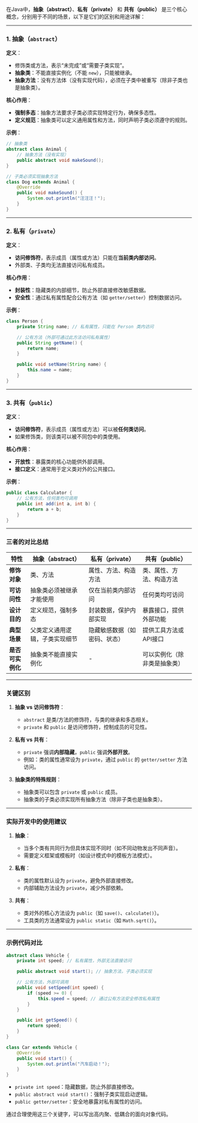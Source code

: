 在Java中，**抽象（abstract）**、**私有（private）** 和 **共有（public）** 是三个核心概念，分别用于不同的场景，以下是它们的区别和用途详解：

---

### **1. 抽象（`abstract`）**
**定义**：  
- 修饰类或方法，表示“未完成”或“需要子类实现”。
- **抽象类**：不能直接实例化（不能 `new`），只能被继承。
- **抽象方法**：没有方法体（没有实现代码），必须在子类中被重写（除非子类也是抽象类）。

**核心作用**：  
- **强制多态**：抽象方法要求子类必须实现特定行为，确保多态性。
- **定义规范**：抽象类可以定义通用属性和方法，同时声明子类必须遵守的规则。

**示例**：
```java
// 抽象类
abstract class Animal {
    // 抽象方法（没有实现）
    public abstract void makeSound(); 
}

// 子类必须实现抽象方法
class Dog extends Animal {
    @Override
    public void makeSound() {
        System.out.println("汪汪汪！");
    }
}
```

---

### **2. 私有（`private`）**
**定义**：  
- **访问修饰符**，表示成员（属性或方法）只能在**当前类内部访问**。
- 外部类、子类均无法直接访问私有成员。

**核心作用**：  
- **封装性**：隐藏类的内部细节，防止外部直接修改敏感数据。
- **安全性**：通过私有属性配合公有方法（如 `getter/setter`）控制数据访问。

**示例**：
```java
class Person {
    private String name; // 私有属性，只能在 Person 类内访问

    // 公有方法（外部可通过此方法访问私有属性）
    public String getName() {
        return name;
    }

    public void setName(String name) {
        this.name = name;
    }
}
```

---

### **3. 共有（`public`）**
**定义**：  
- **访问修饰符**，表示成员（属性或方法）可以被**任何类访问**。
- 如果修饰类，则该类可以被不同包中的类使用。

**核心作用**：  
- **开放性**：暴露类的核心功能供外部调用。
- **接口定义**：通常用于定义类对外的公共接口。

**示例**：
```java
public class Calculator {
    // 公有方法，任何类均可调用
    public int add(int a, int b) {
        return a + b;
    }
}
```

---

### **三者的对比总结**
| **特性**       | **抽象（abstract）**          | **私有（private）**          | **共有（public）**          |
|----------------|------------------------------|------------------------------|-----------------------------|
| **修饰对象**    | 类、方法                     | 属性、方法、构造方法         | 类、属性、方法、构造方法    |
| **可访问性**    | 抽象类必须被继承才能使用      | 仅在当前类内部访问           | 任何类均可访问              |
| **设计目的**    | 定义规范，强制多态            | 封装数据，保护内部实现        | 暴露接口，提供外部功能       |
| **典型场景**    | 父类定义通用逻辑，子类实现细节 | 隐藏敏感数据（如密码、状态） | 提供工具方法或API接口       |
| **是否可实例化**| 抽象类不能直接实例化          | -                            | 可以实例化（除非类是抽象类） |

---

### **关键区别**
1. **抽象 vs 访问修饰符**：
   - `abstract` 是类/方法的修饰符，与类的继承和多态相关。
   - `private` 和 `public` 是访问修饰符，控制成员的可见性。

2. **私有 vs 共有**：
   - `private` 强调**内部隐藏**，`public` 强调**外部开放**。
   - 例如：类的属性通常设为 `private`，通过 `public` 的 `getter/setter` 方法访问。

3. **抽象类的特殊规则**：
   - 抽象类可以包含 `private` 或 `public` 成员。
   - 抽象类的子类必须实现所有抽象方法（除非子类也是抽象类）。

---

### **实际开发中的使用建议**
1. **抽象**：
   - 当多个类有共同行为但具体实现不同时（如不同动物发出不同声音）。
   - 需要定义框架或模板时（如设计模式中的模板方法模式）。

2. **私有**：
   - 类的属性默认设为 `private`，避免外部直接修改。
   - 内部辅助方法设为 `private`，减少外部依赖。

3. **共有**：
   - 类对外的核心方法设为 `public`（如 `save()`、`calculate()`）。
   - 工具类的方法通常设为 `public static`（如 `Math.sqrt()`）。

---

### **示例代码对比**
```java
abstract class Vehicle {
    private int speed; // 私有属性，外部无法直接访问

    public abstract void start(); // 抽象方法，子类必须实现

    // 公有方法，外部可调用
    public void setSpeed(int speed) {
        if (speed >= 0) {
            this.speed = speed; // 通过公有方法安全修改私有属性
        }
    }

    public int getSpeed() {
        return speed;
    }
}

class Car extends Vehicle {
    @Override
    public void start() {
        System.out.println("汽车启动！");
    }
}
```

- `private int speed`：隐藏数据，防止外部直接修改。
- `public abstract void start()`：强制子类实现启动逻辑。
- `public getter/setter`：安全地暴露对私有属性的访问。

通过合理使用这三个关键字，可以写出高内聚、低耦合的面向对象代码。